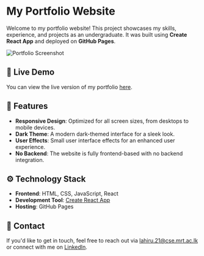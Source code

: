 # My Portfolio Website

Welcome to my portfolio website! This project showcases my skills, experience, and projects as an undergraduate. It was built using **Create React App** and deployed on **GitHub Pages**.

![Portfolio Screenshot]([link-to-your-screenshot-image](https://github.com/Lahiru-Randika/lahiru-randika.github.io/blob/main/src/images/localhost_4000_.png))

## 🚀 Live Demo

You can view the live version of my portfolio [here](https://lahiru-randika.github.io/).

## 🌟 Features

- **Responsive Design**: Optimized for all screen sizes, from desktops to mobile devices.
- **Dark Theme**: A modern dark-themed interface for a sleek look.
- **User Effects**: Small user interface effects for an enhanced user experience.
- **No Backend**: The website is fully frontend-based with no backend integration.

## ⚙️ Technology Stack

- **Frontend**: HTML, CSS, JavaScript, React
- **Development Tool**: [Create React App](https://reactjs.org/docs/create-a-new-react-app.html)
- **Hosting**: GitHub Pages

## 📧 Contact

If you'd like to get in touch, feel free to reach out via [lahiru.21@cse.mrt.ac.lk](mailto:lahiru.21@cse.mrt.ac.lk) or connect with me on [LinkedIn](https://www.linkedin.com/in/lahiru-randika-m/).
